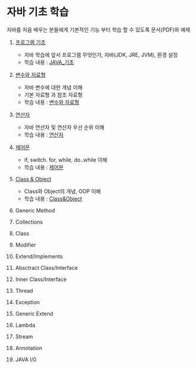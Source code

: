 # 자바 기초 학습
자바를 처음 배우는 분들에게 기본적인 기능 부터 학습 할 수 있도록 문서(PDF)와 예제

1. [프로그램 기초](https://github.com/hyomee/JAVA_EDU/tree/main/FirstJava)
   - 자바 학습에 앞서 프로그램 무엇인가, 자바(JDK, JRE, JVM), 환경 설정 
   - 학습 내용 : [JAVA_기초](https://github.com/hyomee/JAVA_EDU/blob/main/FirstJava/JAVA_기초.pdf)

2. [변수와 자료형](https://github.com/hyomee/JAVA_EDU/tree/main/Variable) 
   - 자바 변수에 대한 개념 이해 
   - 기본 자료형 과 참조 자료형 
   - 학습 내용 : [변수와 자료형](https://github.com/hyomee/JAVA_EDU/blob/main/Variable/JAVA_변수자료형.pdf)

3. [연산자](https://github.com/hyomee/JAVA_EDU/tree/main/Operator)
   - 자바 연산자 및 연산자 우선 순위 이해
   - 학습 내용 : [연산자](https://github.com/hyomee/JAVA_EDU/blob/main/Operator/JAVA_연산자.pdf)

4. [제어문](https://github.com/hyomee/JAVA_EDU/tree/main/Control)
   - if, switch. for, while, do..while 이해
   - 학습 내용 : [제어문](https://github.com/hyomee/JAVA_EDU/blob/main/Control/JAVA_제어.pdf)

5. [Class & Object](https://github.com/hyomee/JAVA_EDU/tree/main/ClassObject)
   - Class와 Object의 개념, OOP 이해 
   - 학습 내용 : [Class&Object](https://github.com/hyomee/JAVA_EDU/blob/main/ClassObject/JAVA_Class.pdf)
   
6. Generic Method
7. Collections
8. Class  
9. Modifier
10. Extend/Implements
11. Absctract Class/Interface
12. Inner Class/Interface
13. Thread
14. Exception
15. Generic Extend
16. Lambda
17. Stream
18. Annotation
19. JAVA I/0

